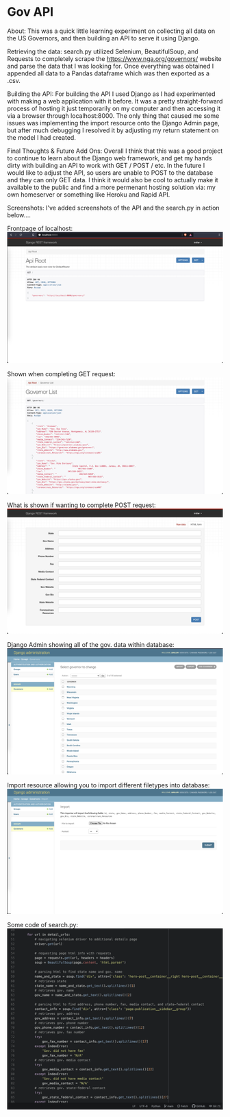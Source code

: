 # Gov API

About: This was a quick little learning experiment on collecting all data on the US Governors, and then building an API to serve it using Django. <br />


Retrieving the data: search.py utilized Selenium, BeautifulSoup, and Requests to completely scrape the https://www.nga.org/governors/ website and parse the data that I was looking for. 
Once everything was obtained I appended all data to a Pandas dataframe which was then exported as a .csv. <br />

Building the API: For building the API I used Django as I had experimented with making a web application with it before. 
It was a pretty straight-forward process of hosting it just temporarily on my computer and then accessing it via a browser through localhost:8000. 
The only thing that caused me some issues was implementing the import resource onto the Django Admin page, 
but after much debugging I resolved it by adjusting my return statement on the model I had created. <br />

Final Thoughts & Future Add Ons: Overall I think that this was a good project to continue to learn about the Django web framework, 
and get my hands dirty with building an API to work with GET / POST / etc. 
In the future I would like to adjust the API, so users are unable to POST to the database and they can only GET data. 
I think it would also be cool to actually make it available to the public and find a more permenant hosting solution via: my own homeserver or something like Heroku and Rapid API. <br />

Screenshots: I've added screenshots of the API and the search.py in action below.... <br />

Frontpage of localhost:
![ScreenShot](/screenshots/govapi-screenshot-1.png) <br />

Shown when completing GET request:
![ScreenShot](/screenshots/govapi-screenshot-2.png) <br />

What is shown if wanting to complete POST request:
![ScreenShot](/screenshots/govapi-screenshot-3.png) <br />

Django Admin showing all of the gov. data within database:
![ScreenShot](/screenshots/govapi-screenshot-4.png) <br />

Import resource allowing you to import different filetypes into database:
![ScreenShot](/screenshots/govapi-screenshot-5.png) <br />

Some code of search.py:
![ScreenShot](/screenshots/govapi-screenshot-6.png) <br />

